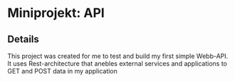 # Miniprojekt: API

## Details
This project was created for me to test and build my first simple Webb-API. It uses Rest-architecture that anebles external services and applications to GET and POST data in my application
